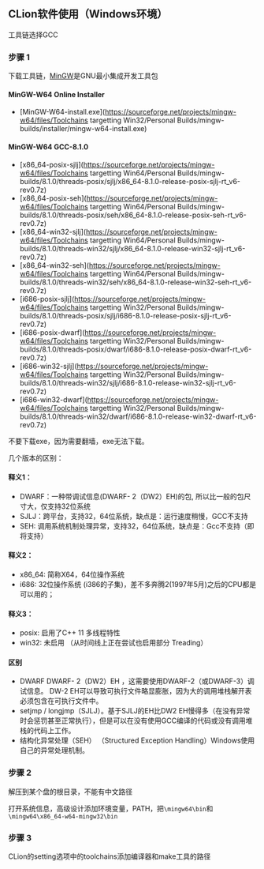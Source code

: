 ## CLion软件使用（Windows环境）

工具链选择GCC



### 步骤 1

下载工具链，[MinGW](https://sourceforge.net/projects/mingw-w64/files/)是GNU最小集成开发工具包

#### MinGW-W64 Online Installer

- [MinGW-W64-install.exe](https://sourceforge.net/projects/mingw-w64/files/Toolchains targetting Win32/Personal Builds/mingw-builds/installer/mingw-w64-install.exe)

#### MinGW-W64 GCC-8.1.0

- [x86_64-posix-sjlj](https://sourceforge.net/projects/mingw-w64/files/Toolchains targetting Win64/Personal Builds/mingw-builds/8.1.0/threads-posix/sjlj/x86_64-8.1.0-release-posix-sjlj-rt_v6-rev0.7z)
- [x86_64-posix-seh](https://sourceforge.net/projects/mingw-w64/files/Toolchains targetting Win64/Personal Builds/mingw-builds/8.1.0/threads-posix/seh/x86_64-8.1.0-release-posix-seh-rt_v6-rev0.7z)
- [x86_64-win32-sjlj](https://sourceforge.net/projects/mingw-w64/files/Toolchains targetting Win64/Personal Builds/mingw-builds/8.1.0/threads-win32/sjlj/x86_64-8.1.0-release-win32-sjlj-rt_v6-rev0.7z)
- [x86_64-win32-seh](https://sourceforge.net/projects/mingw-w64/files/Toolchains targetting Win64/Personal Builds/mingw-builds/8.1.0/threads-win32/seh/x86_64-8.1.0-release-win32-seh-rt_v6-rev0.7z)
- [i686-posix-sjlj](https://sourceforge.net/projects/mingw-w64/files/Toolchains targetting Win32/Personal Builds/mingw-builds/8.1.0/threads-posix/sjlj/i686-8.1.0-release-posix-sjlj-rt_v6-rev0.7z)
- [i686-posix-dwarf](https://sourceforge.net/projects/mingw-w64/files/Toolchains targetting Win32/Personal Builds/mingw-builds/8.1.0/threads-posix/dwarf/i686-8.1.0-release-posix-dwarf-rt_v6-rev0.7z)
- [i686-win32-sjlj](https://sourceforge.net/projects/mingw-w64/files/Toolchains targetting Win32/Personal Builds/mingw-builds/8.1.0/threads-win32/sjlj/i686-8.1.0-release-win32-sjlj-rt_v6-rev0.7z)
- [i686-win32-dwarf](https://sourceforge.net/projects/mingw-w64/files/Toolchains targetting Win32/Personal Builds/mingw-builds/8.1.0/threads-win32/dwarf/i686-8.1.0-release-win32-dwarf-rt_v6-rev0.7z)

不要下载exe，因为需要翻墙，exe无法下载。

几个版本的区别：

#### 释义1：

- DWARF：一种带调试信息(DWARF- 2（DW2）EH)的包, 所以比一般的包尺寸大，仅支持32位系统
- SJLJ：跨平台，支持32，64位系统，缺点是：运行速度稍慢，GCC不支持
- SEH: 调用系统机制处理异常，支持32，64位系统，缺点是：Gcc不支持（即将支持）

#### 释义2：

- x86_64: 简称X64，64位操作系统
- i686: 32位操作系统 (i386的子集)，差不多奔腾2(1997年5月)之后的CPU都是可以用的；

#### 释义3：

- posix: 启用了C++ 11 多线程特性
- win32: 未启用 （从时间线上正在尝试也启用部分 Treading）

#### 区别

- DWARF DWARF- 2（DW2）EH ，这需要使用DWARF-2（或DWARF-3）调试信息。 DW-2 EH可以导致可执行文件略显膨胀，因为大的调用堆栈解开表必须包含在可执行文件中。
- setjmp / longjmp（SJLJ）。基于SJLJ的EH比DW2 EH慢得多（在没有异常时会惩罚甚至正常执行），但是可以在没有使用GCC编译的代码或没有调用堆栈的代码上工作。
- 结构化异常处理（SEH） （Structured Exception Handling）Windows使用自己的异常处理机制。



### 步骤 2 

解压到某个盘的根目录，不能有中文路径

打开系统信息，高级设计添加环境变量，PATH，把`\mingw64\bin`和`\mingw64\x86_64-w64-mingw32\bin`



### 步骤 3

CLion的setting选项中的toolchains添加编译器和make工具的路径

